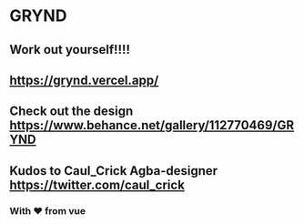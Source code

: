# GRYND

## Work out yourself!!!!

## https://grynd.vercel.app/

## Check out the design https://www.behance.net/gallery/112770469/GRYND

## Kudos to Caul_Crick Agba-designer https://twitter.com/caul_crick



### With ❤️ from vue
